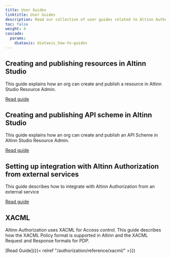 ```yaml
---
title: User Guides
linktitle: User Guides
description: Read our collection of user guides related to Altinn Authorization.
toc: false
weight: 4
cascade:
  params:
    diataxis: diataxis_how-to-guides
---
```


## Creating and publishing resources in Altinn Studio

This guide explains how an org can create and publish a resource in Altinn Studio Resource Admin.

[Read guide](./resource-owner/create-resource-resource-admin/)

## Creating and publishing API scheme in Altinn Studio

This guide explains how an org can create and publish an API Scheme in Altinn Studio Resource Admin.

[Read guide](./end-user/create-apischeme-resource-admin/)

## Setting up integration with Altinn Authorization from external services

This guide describes how to integrate with Altinn Authorization from an external service

[Read guide](./resource-owner/integrating-link-service/)

## XACML

Altinn Authorization uses XACML for Access control. This guide describes how the XACML Policy format is supported in Altinn and the XACML Request and Response formats for PDP.

[Read Guide]({{< relref "/authorization/reference/xacml/" >}})
